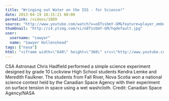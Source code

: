```yaml
---
title: "Wringing out Water on the ISS - for Science!"
date: 2013-04-19 18:15:21 00:00
permalink: /videos/1809
source: "http://www.youtube.com/watch?v=o8TssbmY-GM&feature=player_embedded"
thumbnail: "http://i4.ytimg.com/vi/o8TssbmY-GM/hqdefault.jpg"
user:
  username: "sawyer"
  name: "Sawyer Hollenshead"
tags: ["nasa"]
html: "<iframe width=\"640\" height=\"360\" src=\"http://www.youtube.com/embed/o8TssbmY-GM?wmode=transparent&feature=oembed\" frameborder=\"0\" allowfullscreen></iframe>"
---
```


CSA Astronaut Chris Hadfield performed a simple science experiment designed by grade 10 Lockview High School students Kendra Lemke and Meredith Faulkner. The students from Fall River, Nova Scotia won a national science contest held by the Canadian Space Agency with their experiment on surface tension in space using a wet washcloth. Credit: Canadian Space Agency/NASA